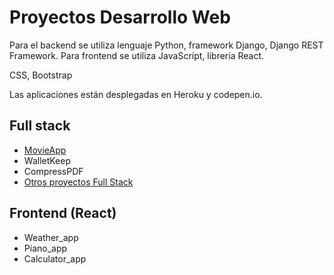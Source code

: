 # Proyectos Desarrollo Web

Para el backend se utiliza lenguaje Python, framework Django, Django REST Framework.
Para frontend se utiliza JavaScript, librería React.

CSS, Bootstrap

Las aplicaciones están desplegadas en Heroku y codepen.io.

## Full stack

* [MovieApp](https://github.com/kurotom/Portafolio_Web_Development/tree/movieApp)
* WalletKeep
* CompressPDF
* [Otros proyectos Full Stack](https://github.com/kurotom/cs50W_proyectos)

## Frontend (React)

* Weather_app
* Piano_app
* Calculator_app

